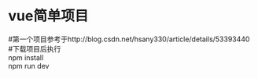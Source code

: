 # vue简单项目
#第一个项目参考于http://blog.csdn.net/hsany330/article/details/53393440<br>
#下载项目后执行<br>
npm install  <br>
npm run dev <br>
